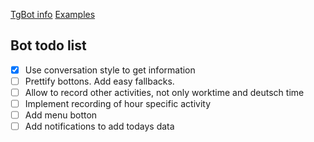 [TgBot info](https://github.com/python-telegram-bot/python-telegram-bot)
[Examples](https://docs.python-telegram-bot.org/en/stable/examples.html)
## Bot todo list
- [x] Use conversation style to get information
- [ ] Prettify bottons. Add easy fallbacks.
- [ ] Allow to record other activities, not only worktime and deutsch time
- [ ] Implement recording of hour specific activity
- [ ] Add menu botton
- [ ] Add notifications to add todays data
